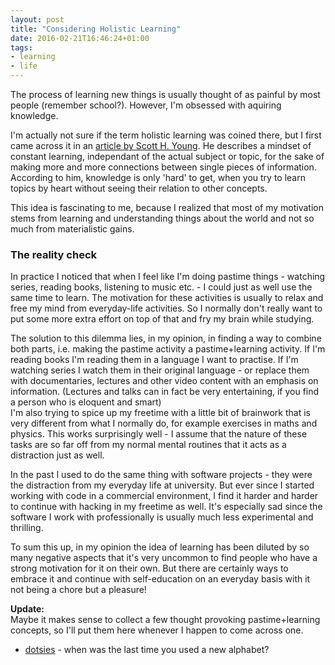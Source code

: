 ```yaml
---
layout: post
title: "Considering Holistic Learning"
date: 2016-02-21T16:46:24+01:00
tags:
- learning
- life
---
```

The process of learning new things is usually thought of as painful by most people (remember school?). However, I'm obsessed with aquiring knowledge.

<!--more-->

I'm actually not sure if the term holistic learning was coined there, but I first came across it in an [article by Scott H. Young](https://www.scotthyoung.com/blog/2007/03/25/how-to-ace-your-finals-without-studying/). He describes a mindset of constant learning, independant of the actual subject or topic, for the sake of making more and more connections between single pieces of information. According to him, knowledge is only 'hard' to get, when you try to learn topics by heart without seeing their relation to other concepts.

This idea is fascinating to me, because I realized that most of my motivation stems from learning and understanding things about the world and not so much from materialistic gains.

### The reality check

In practice I noticed that when I feel like I'm doing pastime things - watching series, reading books, listening to music etc. - I could just as well use the same time to learn. The motivation for these activities is usually to relax and free my mind from everyday-life activities. So I normally don't really want to put some more extra effort on top of that and fry my brain while studying.

The solution to this dilemma lies, in my opinion, in finding a way to combine both parts, i.e. making the pastime activity a pastime+learning activity. If I'm reading books I'm reading them in a language I want to practise. If I'm watching series I watch them in their original language - or replace them with documentaries, lectures and other video content with an emphasis on information. (Lectures and talks can in fact be very entertaining, if you find a person who is eloquent and smart)<br/>
I'm also trying to spice up my freetime with a little bit of brainwork that is very different from what I normally do, for example exercises in maths and physics. This works surprisingly well - I assume that the nature of these tasks are so far off from my normal mental routines that it acts as a distraction just as well.

In the past I used to do the same thing with software projects - they were the distraction from my everyday life at university. But ever since I started working with code in a commercial environment, I find it harder and harder to continue with hacking in my freetime as well. It's especially sad since the software I work with professionally is usually much less experimental and thrilling.

To sum this up, in my opinion the idea of learning has been diluted by so many negative aspects that it's very uncommon to find people who have a strong motivation for it on their own. But there are certainly ways to embrace it and continue with self-education on an everyday basis with it not being a chore but a pleasure!

**Update:**<br/>
Maybe it makes sense to collect a few thought provoking pastime+learning concepts, so I'll put them here whenever I happen to come across one.

* [dotsies](http://dotsies.org/) - when was the last time you used a new alphabet?
